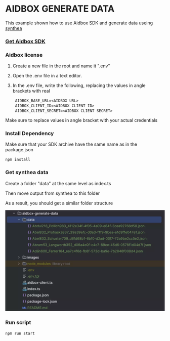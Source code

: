 # AIDBOX GENERATE DATA

This example shown how to use Aidbox SDK and generate data useing [synthea](https://synthea.mitre.org/)



### [Get Aidbox SDK](../README.md)

### Aidbox license
1. Create a new file in the root and name it ".env"
2. Open the .env file in a text editor.
3. In the .env file, write the following, replacing the values in angle brackets with real 

        AIDBOX_BASE_URL=<AIDBOX URL>
        AIDBOX_CLIENT_ID=<AIDBOX CLIENT ID>
        AIDBOX_CLIENT_SECRET=<AIDBOX CLIENT SECRET>

Make sure to replace values in angle bracket with your actual credentials

### Install Dependency

Make sure that your SDK archive have the same name as in the package.json

    npm install


### Get synthea data

Create a folder "data" at the same level as index.ts

Then move output from synthea to this folder

As a result, you should get a similar folder structure

![result](../assets/result.webp)


### Run script
    
    npm run start




